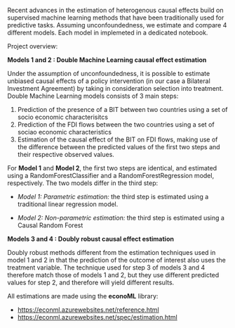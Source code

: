 Recent advances in the estimation of heterogenous causal effects build on supervised machine learning methods that have  been traditionally used for predictive tasks. Assuming unconfoundedness, we estimate and compare 4 different models. Each model in implemeted in a dedicated notebook.  


Project overview:

**Models 1 and 2 : Double Machine Learning causal effect estimation**

Under the assumption of unconfoundedness, it is possible to estimate unbiased causal effects of a policy intervention (in our case a Bilateral Investment Agreement) by taking in consideration selection into treatment. Double Machine Learning models consists of 3 main steps:

1. Prediction of the presence of a BIT between two countries using a set of socio economic characterisitcs
2. Prediction of the FDI flows between the two countries using a set of sociao economic characteristics
3. Estimation of the causal effect of the BIT on FDI flows, making use of the difference between the predicted values of the first two steps and their respective observed values.

For **Model 1** and **Model 2**, the first two steps are identical, and estimated using a RandomForestClassifier and a RandomForestRegression model, respectively. The two models differ in the third step:


* *Model 1: Parametric estimation:* the third step is estimated using a traditional linear regression model.



* *Model 2: Non-parametric estimation:* the third step is estimated using a Causal Random Forest




**Models 3 and 4 : Doubly robust  causal effect estimation**

Doubly robust methods different from the estimation techniques used in model 1 and 2  in that the prediction of the outcome of interest also uses the treatment variable. The technique used for step 3 of models 3 and 4 therefore match those of models 1 and 2, but they use different predicted values for step 2, and therefore will yield different results.


All estimations are made using the **econoML** library:
* https://econml.azurewebsites.net/reference.html
* https://econml.azurewebsites.net/spec/estimation.html
